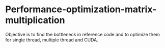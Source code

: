 # Performance-optimization-matrix-multiplication
Objective is to find the bottleneck in reference code and to optimize them for single thread, multiple thread and CUDA.
